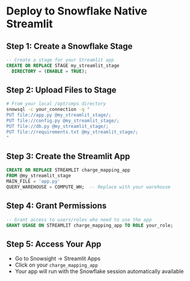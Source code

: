 # Deploy to Snowflake Native Streamlit

## Step 1: Create a Snowflake Stage
```sql
-- Create a stage for your Streamlit app
CREATE OR REPLACE STAGE my_streamlit_stage
  DIRECTORY = (ENABLE = TRUE);
```

## Step 2: Upload Files to Stage
```bash
# From your local /opt/cmps directory
snowsql -c your_connection -q "
PUT file://app.py @my_streamlit_stage/;
PUT file://config.py @my_streamlit_stage/;
PUT file://db.py @my_streamlit_stage/;
PUT file://requirements.txt @my_streamlit_stage/;
"
```

## Step 3: Create the Streamlit App
```sql
CREATE OR REPLACE STREAMLIT charge_mapping_app
FROM @my_streamlit_stage
MAIN_FILE = 'app.py'
QUERY_WAREHOUSE = COMPUTE_WH;  -- Replace with your warehouse
```

## Step 4: Grant Permissions
```sql
-- Grant access to users/roles who need to use the app
GRANT USAGE ON STREAMLIT charge_mapping_app TO ROLE your_role;
```

## Step 5: Access Your App
- Go to Snowsight → Streamlit Apps
- Click on your `charge_mapping_app`
- Your app will run with the Snowflake session automatically available 